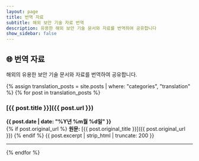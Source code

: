 ```yaml
---
layout: page
title: 번역 자료
subtitle: 해외 보안 기술 자료 번역
description: 유용한 해외 보안 기술 문서와 자료를 번역하여 공유합니다
show_sidebar: false
---
```


## 🌐 번역 자료

해외의 유용한 보안 기술 문서와 자료를 번역하여 공유합니다.

{% assign translation_posts = site.posts | where: "categories", "translation" %}
{% for post in translation_posts %}
### [{{ post.title }}]({{ post.url }})
**{{ post.date | date: "%Y년 %m월 %d일" }}**  
{% if post.original_url %}
**원문:** [{{ post.original_title }}]({{ post.original_url }})
{% endif %}
{{ post.excerpt | strip_html | truncate: 200 }}

---
{% endfor %}